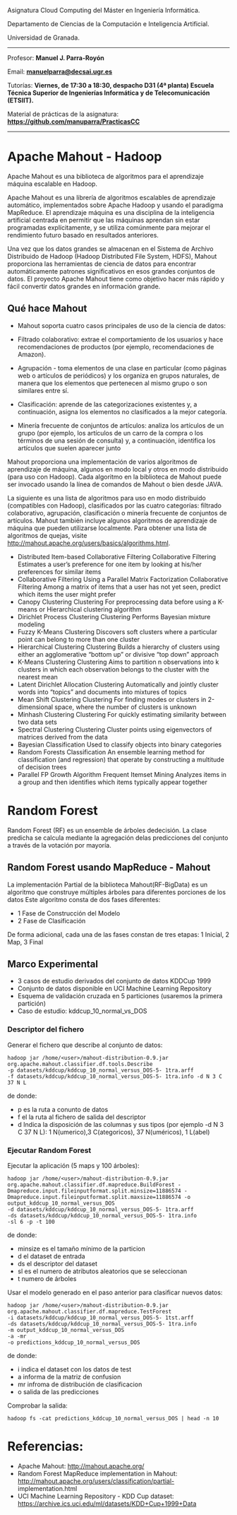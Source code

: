 Asignatura Cloud Computing del Máster en Ingeniería Informática. 

Departamento de Ciencias de la Computación e Inteligencia Artificial.

Universidad de Granada.

<HR>

Profesor: **Manuel J. Parra-Royón**

Email: **manuelparra@decsai.ugr.es**

Tutorías: **Viernes, de 17:30 a 18:30, despacho D31 (4ª planta) Escuela Técnica Superior de Ingenierías Informática y de Telecomunicación (ETSIIT).**

Material de prácticas de la asignatura: **https://github.com/manuparra/PracticasCC**

<HR>

# Apache Mahout - Hadoop

Apache Mahout es una biblioteca de algoritmos para el aprendizaje máquina escalable en Hadoop.

Apache Mahout es una librería de algoritmos escalables de aprendizaje automático, implementados sobre Apache Hadoop y usando el paradigma MapReduce. El aprendizaje  máquina es una disciplina de la inteligencia artificial centrada en permitir que las máquinas aprendan sin estar programadas explícitamente, y se utiliza comúnmente para mejorar el rendimiento futuro basado en resultados anteriores.

Una vez que los datos grandes se almacenan en el Sistema de Archivo Distribuido de Hadoop (Hadoop Distributed File System, HDFS), Mahout proporciona las herramientas de ciencia de datos para encontrar automáticamente patrones significativos en esos grandes conjuntos de datos. El proyecto Apache Mahout tiene como objetivo hacer más rápido y fácil convertir datos grandes en información grande.

## Qué hace Mahout

- Mahout soporta cuatro casos principales de uso de la ciencia de datos:

- Filtrado colaborativo: extrae el comportamiento de los usuarios y hace recomendaciones de productos (por ejemplo, recomendaciones de Amazon).

- Agrupación - toma elementos de una clase en particular (como páginas web o artículos de periódicos) y los organiza en grupos naturales, de manera que los elementos que pertenecen al mismo grupo o son similares entre sí.

- Clasificación: aprende de las categorizaciones existentes y, a continuación, asigna los elementos no clasificados a la mejor categoría.

- Minería frecuente de conjuntos de artículos: analiza los artículos de un grupo (por ejemplo, los artículos de un carro de la compra o los términos de una sesión de consulta) y, a continuación, identifica los artículos que suelen aparecer junto

Mahout proporciona una implementación de varios algoritmos de aprendizaje de máquina, algunos en modo local y otros en modo distribuido (para uso con Hadoop). Cada algoritmo en la biblioteca de Mahout puede ser invocado usando la línea de comandos de Mahout o bien desde JAVA.

La siguiente es una lista de algoritmos para uso en modo distribuido (compatibles con Hadoop), clasificados por las cuatro categorías: filtrado colaborativo, agrupación, clasificación o minería frecuente de conjuntos de artículos. Mahout también incluye algunos algoritmos de aprendizaje de máquina que pueden utilizarse localmente. Para obtener una lista de algoritmos de quejas, visite http://mahout.apache.org/users/basics/algorithms.html.

- Distributed Item-based Collaborative Filtering	Collaborative Filtering	Estimates a user’s preference for one item by looking at his/her preferences for similar items
- Collaborative Filtering Using a Parallel Matrix Factorization	Collaborative Filtering	Among a matrix of items that a user has not yet seen, predict which items the user might prefer
- Canopy Clustering	Clustering	For preprocessing data before using a K-means or Hierarchical clustering algorithm
- Dirichlet Process Clustering	Clustering	Performs Bayesian mixture modeling
- Fuzzy K-Means	Clustering	Discovers soft clusters where a particular point can belong to more than one cluster
- Hierarchical Clustering	Clustering	Builds a hierarchy of clusters using either an agglomerative “bottom up” or divisive “top down” approach
- K-Means Clustering	Clustering	Aims to partition n observations into k clusters in which each observation belongs to the cluster with the nearest mean
- Latent Dirichlet Allocation	Clustering	Automatically and jointly cluster words into “topics” and documents into mixtures of topics
- Mean Shift Clustering	Clustering	For finding modes or clusters in 2-dimensional space, where the number of clusters is unknown
- Minhash Clustering	Clustering	For quickly estimating similarity between two data sets
- Spectral Clustering	Clustering	Cluster points using eigenvectors of matrices derived from the data
- Bayesian	Classification	Used to classify objects into binary categories
- Random Forests	Classification	An ensemble learning method for classification (and regression) that operate by constructing a multitude of decision trees
- Parallel FP Growth Algorithm	Frequent Itemset Mining	Analyzes items in a group and then identifies which items typically appear together


# Random Forest

Random Forest (RF) es un ensemble de árboles dedecisión. La clase predicha se calcula mediante la agregación delas predicciones del conjunto a través de la votación por mayoría.


## Random Forest usando MapReduce - Mahout

La implementación Partial de la biblioteca Mahout(RF-BigData) es un algoritmo que construye múltiples árboles para diferentes porciones de los datos
Este algoritmo consta de dos fases diferentes:

- 1 Fase de Construcción del Modelo
- 2 Fase de Clasificación

De forma adicional, cada una de las fases constan de tres etapas: 1 Inicial, 2 Map, 3 Final

## Marco Experimental

- 3 casos de estudio derivados del conjunto de datos KDDCup 1999
- Conjunto de datos disponible en UCI Machine Learning Repository
- Esquema de validación cruzada en 5 particiones (usaremos la primera partición)
- Caso de estudio: kddcup_10_normal_vs_DOS


### Descriptor del fichero

Generar el fichero que describe al conjunto de datos:

```
hadoop jar /home/<user>/mahout-distribution-0.9.jar org.apache.mahout.classifier.df.tools.Describe
-p datasets/kddcup/kddcup_10_normal_versus_DOS-5- 1tra.arff 
-f datasets/kddcup/kddcup_10_normal_versus_DOS-5- 1tra.info -d N 3 C 37 N L
```

de donde:

- p es la ruta a conunto de datos
- f el la ruta al fichero de salida del descriptor
- d Indica la disposición de las columnas y sus tipos (por ejemplo -d N 3 C 37 N L): 1 N(umerico),3 C(ategoricos), 37 N(uméricos), 1 L(abel)


### Ejecutar Random Forest

Ejecutar la aplicación (5 maps y 100 árboles):

```
hadoop jar /home/<user>/mahout-distribution-0.9.jar org.apache.mahout.classifier.df.mapreduce.BuildForest -Dmapreduce.input.fileinputformat.split.minsize=11886574 -Dmapreduce.input.fileinputformat.split.maxsize=11886574 -o output_kddcup_10_normal_versus_DOS
-d datasets/kddcup/kddcup_10_normal_versus_DOS-5- 1tra.arff
-ds datasets/kddcup/kddcup_10_normal_versus_DOS-5- 1tra.info
-sl 6 -p -t 100
```

de donde:

- minsize es el tamaño mínimo de la particion
- d el dataset de entrada
- ds el descriptor del dataset
- sl es el numero de atributos aleatorios que se seleccionan
- t numero de árboles


Usar el modelo generado en el paso anterior para clasificar nuevos datos:

```
hadoop jar /home/<user>/mahout-distribution-0.9.jar org.apache.mahout.classifier.df.mapreduce.TestForest
-i datasets/kddcup/kddcup_10_normal_versus_DOS-5- 1tst.arff
-ds datasets/kddcup/kddcup_10_normal_versus_DOS-5- 1tra.info
-m output_kddcup_10_normal_versus_DOS
-a -mr
-o predictions_kddcup_10_normal_versus_DOS
```

de donde:

- i indica el dataset con los datos de test
- a informa de la matriz de confusion
- mr infroma de distribución de clasificacion
- o salida de las predicciones

Comprobar la salida: 

```
hadoop fs -cat predictions_kddcup_10_normal_versus_DOS | head -n 10
```


# Referencias:

- Apache Mahout: http://mahout.apache.org/
- Random Forest MapReduce implementation in Mahout: http://mahout.apache.org/users/classification/partial- implementation.html
- UCI Machine Learning Repository - KDD Cup dataset: https://archive.ics.uci.edu/ml/datasets/KDD+Cup+1999+Data



